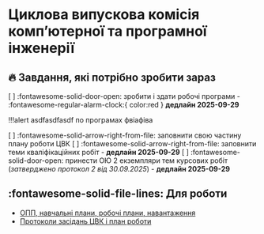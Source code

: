 # Циклова випускова комісія компʼютерної та програмної інженерії

## 🔥 Завдання, які потрібно зробити зараз


[ ] :fontawesome-solid-door-open: зробити і здати робочі програми - :fontawesome-regular-alarm-clock:{ color:red } **дедлайн 2025-09-29**

!!!alert asdfasdfasdf
    по програмах
    фвіафіва

[ ] :fontawesome-solid-arrow-right-from-file: заповнити свою частину плану роботи ЦВК
[ ] :fontawesome-solid-arrow-right-from-file: заповнити теми кваліфікаційних робіт - **дедлайн 2025-09-29**
[ ] :fontawesome-solid-door-open: принести ОЮ 2 екземпляри тем курсових робіт (*затверджено протокол 2 від 30.09.2025*) - **дедлайн 2025-09-29**

## :fontawesome-solid-file-lines: Для роботи

- [ОПП, навчальні плани, робочі плани, навантаження](pages/opp.md)
- [Протоколи засідань ЦВК і план роботи](#)
